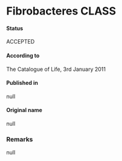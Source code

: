 Fibrobacteres CLASS
=======

#### Status
ACCEPTED

#### According to
The Catalogue of Life, 3rd January 2011

#### Published in
null

#### Original name
null

### Remarks
null